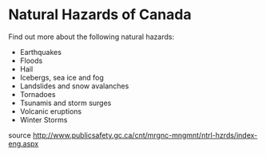 # Natural Hazards of Canada

Find out more about the following natural hazards: 

- Earthquakes
- Floods
- Hail
- Icebergs, sea ice and fog
- Landslides and snow avalanches
- Tornadoes
- Tsunamis and storm surges
- Volcanic eruptions
- Winter Storms

source http://www.publicsafety.gc.ca/cnt/mrgnc-mngmnt/ntrl-hzrds/index-eng.aspx
